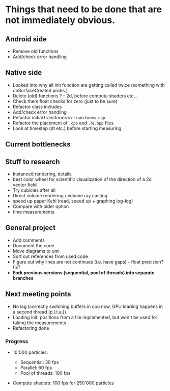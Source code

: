 # Things that need to be done that are not immediately obvious.

## Android side
- Remove old functions
- Add/check error handling

## Native side
- Looked into why all init function are getting called twice (something with onSurfaceCreated probs.)
- Delete (old) functions ? - 2d, before compute shaders etc...
- Check them float checks for zero (just to be sure)
- Refactor class includes
- Add/check error handling
- Refactor initial transforms in `transforms.cpp`
- Refactor the placement of `.cpp` and `.h`/`.hpp` files
- Look at timestep (dt etc.) before starting measuring

## Current bottlenecks


## Stuff to research
- Instanced rendering, details
- best color wheel for scientific visualization of the direction of a 2d vector field
- Try cubicles after all
- Direct volume rendering / volume ray casting
- speed up paper Kehl (read, speed up + graphing log-log)
- Compare with older option
- time measurements


## General project
- Add comments
- Document the code
- Move diagrams to uml
- Sort out references from used code
- Figure out why lines are not continues (i.e. have gaps) - float precision? fix?
- **Fork previous versions (sequential, pool of threads) into separate branches**


## Next meeting points
- No lag (correctly switching buffers in cpu now, GPU loading happens in a second thread (p.i.t.a.))
- Loading init. positions from a file implemented, but won't be used for taking the measurements
- Refactoring done

### Progress
- 10'000 particles:
  - Sequential: 30 fps
  - Parallel: 60 fps
  - Pool of threads: 100 fps
  
- Compute shaders: 100 fps for 250'000 particles
